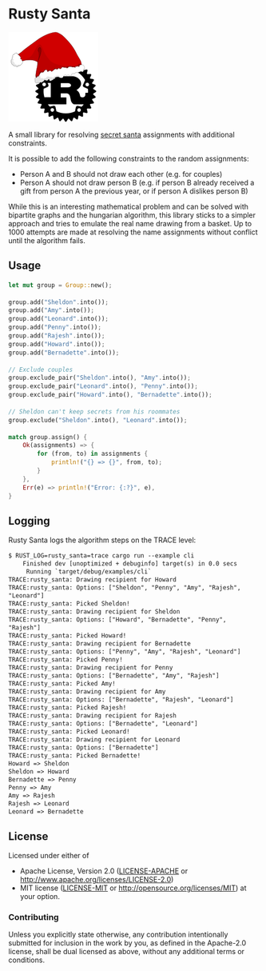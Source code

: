 # Rusty Santa

![Logo](logo.png)

A small library for resolving [secret santa](https://en.wikipedia.org/wiki/Secret_Santa)
assignments with additional constraints.

It is possible to add the following constraints to the random assignments:

- Person A and B should not draw each other (e.g. for couples)
- Person A should not draw person B (e.g. if person B already received a gift
  from person A the previous year, or if person A dislikes person B)

While this is an interesting mathematical problem and can be solved with
bipartite graphs and the hungarian algorithm, this library sticks to a simpler
approach and tries to emulate the real name drawing from a basket. Up to 1000
attempts are made at resolving the name assignments without conflict until the
algorithm fails.


## Usage

```rust
let mut group = Group::new();

group.add("Sheldon".into());
group.add("Amy".into());
group.add("Leonard".into());
group.add("Penny".into());
group.add("Rajesh".into());
group.add("Howard".into());
group.add("Bernadette".into());

// Exclude couples
group.exclude_pair("Sheldon".into(), "Amy".into());
group.exclude_pair("Leonard".into(), "Penny".into());
group.exclude_pair("Howard".into(), "Bernadette".into());

// Sheldon can't keep secrets from his roommates
group.exclude("Sheldon".into(), "Leonard".into());

match group.assign() {
    Ok(assignments) => {
        for (from, to) in assignments {
            println!("{} => {}", from, to);
        }
    },
    Err(e) => println!("Error: {:?}", e),
}
```


## Logging

Rusty Santa logs the algorithm steps on the TRACE level:

```
$ RUST_LOG=rusty_santa=trace cargo run --example cli
    Finished dev [unoptimized + debuginfo] target(s) in 0.0 secs
     Running `target/debug/examples/cli`
TRACE:rusty_santa: Drawing recipient for Howard
TRACE:rusty_santa: Options: ["Sheldon", "Penny", "Amy", "Rajesh", "Leonard"]
TRACE:rusty_santa: Picked Sheldon!
TRACE:rusty_santa: Drawing recipient for Sheldon
TRACE:rusty_santa: Options: ["Howard", "Bernadette", "Penny", "Rajesh"]
TRACE:rusty_santa: Picked Howard!
TRACE:rusty_santa: Drawing recipient for Bernadette
TRACE:rusty_santa: Options: ["Penny", "Amy", "Rajesh", "Leonard"]
TRACE:rusty_santa: Picked Penny!
TRACE:rusty_santa: Drawing recipient for Penny
TRACE:rusty_santa: Options: ["Bernadette", "Amy", "Rajesh"]
TRACE:rusty_santa: Picked Amy!
TRACE:rusty_santa: Drawing recipient for Amy
TRACE:rusty_santa: Options: ["Bernadette", "Rajesh", "Leonard"]
TRACE:rusty_santa: Picked Rajesh!
TRACE:rusty_santa: Drawing recipient for Rajesh
TRACE:rusty_santa: Options: ["Bernadette", "Leonard"]
TRACE:rusty_santa: Picked Leonard!
TRACE:rusty_santa: Drawing recipient for Leonard
TRACE:rusty_santa: Options: ["Bernadette"]
TRACE:rusty_santa: Picked Bernadette!
Howard => Sheldon
Sheldon => Howard
Bernadette => Penny
Penny => Amy
Amy => Rajesh
Rajesh => Leonard
Leonard => Bernadette
```


## License

Licensed under either of

 * Apache License, Version 2.0 ([LICENSE-APACHE](LICENSE-APACHE) or
   http://www.apache.org/licenses/LICENSE-2.0)
 * MIT license ([LICENSE-MIT](LICENSE-MIT) or
   http://opensource.org/licenses/MIT) at your option.


### Contributing

Unless you explicitly state otherwise, any contribution intentionally submitted
for inclusion in the work by you, as defined in the Apache-2.0 license, shall
be dual licensed as above, without any additional terms or conditions.
